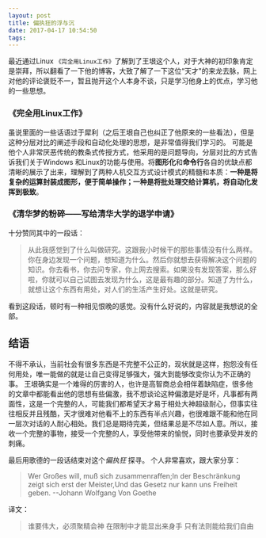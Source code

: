 ```yaml
---
layout: post
title: 偏执狂的浮与沉
date: 2017-04-17 10:54:50
tags:
---
```


最近通过Linux ```《完全用Linux工作》```了解到了王垠这个人，对于大神的初印象肯定是崇拜，所以翻看了一下他的博客，大致了解了一下这位“天才"的来龙去脉，网上对他的评论褒贬不一，暂且抛开这个人本身不谈，只是学习他身上的优点，学习他的一些思想。
### 《完全用Linux工作》
虽说里面的一些话语过于犀利（之后王垠自己也纠正了他原来的一些看法），但是这种分层对比的阐述手段和自动化处理的思想，是非常值得我们学习的。
可能是他个人非常厌恶传统的教条式传授方式，他采用的是问题导向，分层对比的方式告诉我们关于Windows 和Linux的功能与使用。将**图形化**和**命令行**各自的优缺点都清晰的展示了出来，理解到了两种人机交互方式设计模式的精髓和本质：**一种是将复杂的运算封装成图形，便于简单操作；一种是将批处理交给计算机，将自动化发挥到极致**。
### 《清华梦的粉碎——写给清华大学的退学申请》
十分赞同其中的一段话：
>从此我感觉到了什么叫做研究。这跟我小时候干的那些事情没有什么两样。你在身边发现一个问题，想知道为什么。然后你就想去获得解决这个问题的知识。你去看书，你去问专家，你上网去搜索。如果没有发现答案，那么好啦，你就可以自己试图去发现为什么，这是最有趣的部分。知道了为什么，就想让这个东西有用处，对人们的生活产生好处。这就是研究。 

看到这段话，顿时有一种相见恨晚的感觉。没有什么好说的，内容就是我想说的全部。
## 结语
不得不承认，当前社会有很多东西是不完整不公正的，现状就是这样，抱怨没有任何用处，唯一能做的就是让自己变得足够强大，强大到能够改变你认为不正确的事。
王垠确实是一个难得的厉害的人，也许是高智商总会相伴着缺陷症，很多他的文章中都能看出他的思想有些偏激，我不想谈论这种偏激是好是坏，凡事都有两面性，这是一个完整的人，可能我们都希望天才易于相处大神超级耐心，但事实往往相反并且残酷，天才很难对他看不上的东西有半点兴趣，也很难跟不能和他在同一层次对话的人耐心相处。我们总是期待完美，但结果总是不尽如人意。所以，接收一个完整的事物，接受一个完整的人，享受他带来的愉悦，同时也要承受并发的刺痛。

最后用歌德的一段话结束对这个*偏执狂* 探寻。
个人非常喜欢，跟大家分享：
> Wer Großes will, muß sich zusammenraffen;In der Beschränkung zeigt sich erst der Meister,Und das Gesetz nur kann uns Freiheit geben.
> --Johann Wolfgang Von Goethe

译文：
> 谁要伟大，必须聚精会神
在限制中才能显出来身手
只有法则能给我们自由

